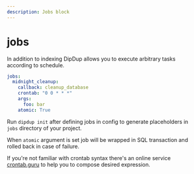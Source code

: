 ```yaml
---
description: Jobs block
---
```


# jobs

In addition to indexing DipDup allows you to execute arbitrary tasks according to schedule. 

```yaml
jobs:
  midnight_cleanup:
    callback: cleanup_database
    crontab: "0 0 * * *"
    args:
      foo: bar 
    atomic: True
```

Run `dipdup init` after defining jobs in config to generate placeholders in `jobs` directory of your project.

When `atomic` argument is set job will be wrapped in SQL transaction and rolled back in case of failure.

If you're not familiar with crontab syntax there's an online service [crontab.guru](https://crontab.guru) to help you to compose desired expression. 

